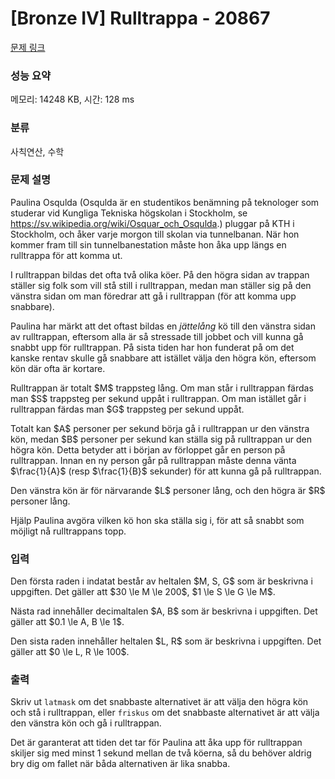 # [Bronze IV] Rulltrappa - 20867 

[문제 링크](https://www.acmicpc.net/problem/20867) 

### 성능 요약

메모리: 14248 KB, 시간: 128 ms

### 분류

사칙연산, 수학

### 문제 설명

<p>Paulina Osqulda (Osqulda är en studentikos benämning på teknologer som studerar vid Kungliga Tekniska högskolan i Stockholm, se <a href="https://sv.wikipedia.org/wiki/Osquar_och_Osqulda">https://sv.wikipedia.org/wiki/Osquar_och_Osqulda</a>.) pluggar på KTH i Stockholm, och åker varje morgon till skolan via tunnelbanan. När hon kommer fram till sin tunnelbanestation måste hon åka upp längs en rulltrappa för att komma ut.</p>

<p>I rulltrappan bildas det ofta två olika köer. På den högra sidan av trappan ställer sig folk som vill stå still i rulltrappan, medan man ställer sig på den vänstra sidan om man föredrar att gå i rulltrappan (för att komma upp snabbare).</p>

<p>Paulina har märkt att det oftast bildas en <em>jättelång</em> kö till den vänstra sidan av rulltrappan, eftersom alla är så stressade till jobbet och vill kunna gå snabbt upp för rulltrappan. På sista tiden har hon funderat på om det kanske rentav skulle gå snabbare att istället välja den högra kön, eftersom kön där ofta är kortare.</p>

<p>Rulltrappan är totalt $M$ trappsteg lång. Om man står i rulltrappan färdas man $S$ trappsteg per sekund uppåt i rulltrappan. Om man istället går i rulltrappan färdas man $G$ trappsteg per sekund uppåt.</p>

<p>Totalt kan $A$ personer per sekund börja gå i rulltrappan ur den vänstra kön, medan $B$ personer per sekund kan ställa sig på rulltrappan ur den högra kön. Detta betyder att i början av förloppet går en person på rulltrappan. Innan en ny person går på rulltrappan måste denna vänta $\frac{1}{A}$ (resp $\frac{1}{B}$ sekunder) för att kunna gå på rulltrappan.</p>

<p>Den vänstra kön är för närvarande $L$ personer lång, och den högra är $R$ personer lång.</p>

<p>Hjälp Paulina avgöra vilken kö hon ska ställa sig i, för att så snabbt som möjligt nå rulltrappans topp.</p>

### 입력 

 <p>Den första raden i indatat består av heltalen $M, S, G$ som är beskrivna i uppgiften. Det gäller att $30 \le M \le 200$, $1 \le S \le G \le M$.</p>

<p>Nästa rad innehåller decimaltalen $A, B$ som är beskrivna i uppgiften. Det gäller att $0.1 \le A, B \le 1$.</p>

<p>Den sista raden innehåller heltalen $L, R$ som är beskrivna i uppgiften. Det gäller att $0 \le L, R \le 100$.</p>

### 출력 

 <p>Skriv ut <code>latmask</code> om det snabbaste alternativet är att välja den högra kön och stå i rulltrappan, eller <code>friskus</code> om det snabbaste alternativet är att välja den vänstra kön och gå i rulltrappan.</p>

<p>Det är garanterat att tiden det tar för Paulina att åka upp för rulltrappan skiljer sig med minst 1 sekund mellan de två köerna, så du behöver aldrig bry dig om fallet när båda alternativen är lika snabba.</p>

